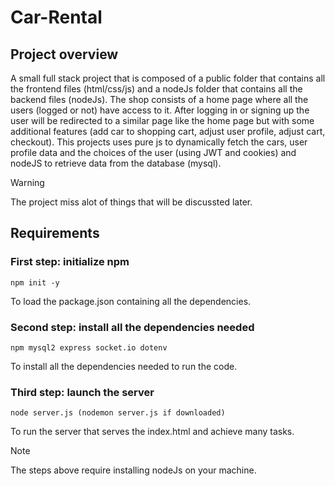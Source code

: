 # Car-Rental

## Project overview
A small full stack project that is composed of a public folder that contains all the frontend files (html/css/js) and a nodeJs folder that contains all the backend files (nodeJs). The shop consists of a home page where all the users (logged or not) have access to it. After logging in or signing up the user will be redirected to a similar page like the home page but with some additional features (add car to shopping cart, adjust user profile, adjust cart, checkout). This projects uses pure js to dynamically fetch the cars, user profile data and the choices of the user (using JWT and cookies) and nodeJS to retrieve data from the database (mysql).

>[!warning]
>The project miss alot of things that will be discussted later.

## Requirements

### First step: initialize npm

``` npm init -y ```

To load the package.json containing all the dependencies.

### Second step: install all the dependencies needed

``` npm mysql2 express socket.io dotenv ```

To install all the dependencies needed to run the code.

### Third step: launch the server

``` node server.js (nodemon server.js if downloaded) ```

To run the server that serves the index.html and achieve many tasks.

> [!NOTE]
> The steps above require installing nodeJs on your machine.

